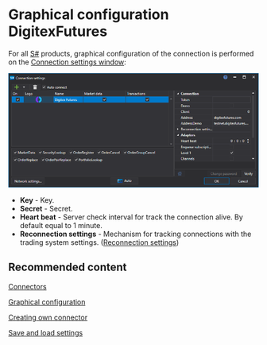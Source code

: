 # Graphical configuration DigitexFutures

For all [S\#](StockSharpAbout.md) products, graphical configuration of the connection is performed on the [Connection settings window](API_UI_ConnectorWindow.md):

![API GUI Settings DigitexFutures](../images/API_GUI_Settings_DigitexFutures.png)

- **Key** \- Key.
- **Secret** \- Secret.
- **Heart beat** \- Server check interval for track the connection alive. By default equal to 1 minute.
- **Reconnection settings** \- Mechanism for tracking connections with the trading system settings. ([Reconnection settings](Reconnect.md))

## Recommended content

[Connectors](API_Connectors.md)

[Graphical configuration](API_ConnectorsUIConfiguration.md)

[Creating own connector](ConnectorCreating.md)

[Save and load settings](API_Connectors_SaveConnectorSettings.md)
